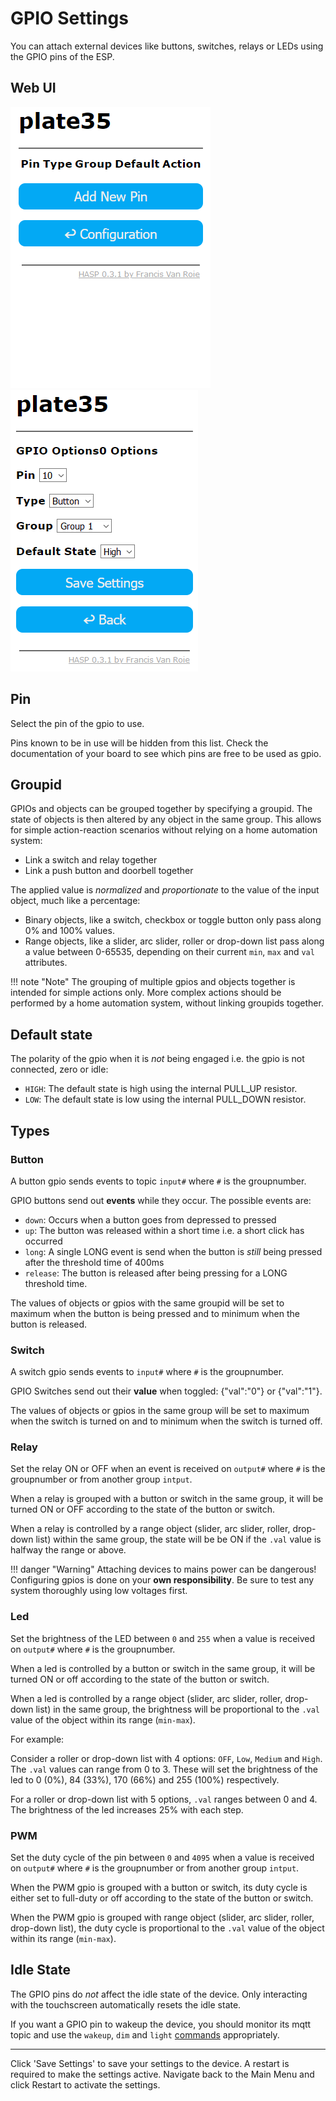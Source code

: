 <h1>GPIO Settings</h1>

You can attach external devices like buttons, switches, relays or LEDs using the GPIO pins of the ESP.

## Web UI

![GPIO Settings](../assets/images/settings/gpio_addpin.png "GPIO Add New Pin") &nbsp;
![GPIO Pin Configuration](../assets/images/settings/gpio_pinconfig.png "GPIO Pin Configuration")

## Pin

Select the pin of the gpio to use.

Pins known to be in use will be hidden from this list.
Check the documentation of your board to see which pins are free to be used as gpio.

## Groupid

GPIOs and objects can be grouped together by specifying a groupid. The state of objects is then altered by any object in the same group. This allows for simple action-reaction scenarios without relying on a home automation system:

- Link a switch and relay together
- Link a push button and doorbell together

The applied value is *normalized* and *proportionate* to the value of the input object, much like a percentage:

- Binary objects, like a switch, checkbox or toggle button only pass along 0% and 100% values.
- Range objects, like a slider, arc slider, roller or drop-down list pass along a value between 0-65535, depending on their current `min`, `max` and `val` attributes.

!!! note "Note"
    The grouping of multiple gpios and objects together is intended for simple actions only.
    More complex actions should be performed by a home automation system, without linking groupids together.

## Default state

The polarity of the gpio when it is *not* being engaged i.e. the gpio is not connected, zero or idle:

- `HIGH`: The default state is high using the internal PULL_UP resistor. 
- `LOW`: The default state is low using the internal PULL_DOWN resistor. 

## Types

### Button

A button gpio sends events to topic `input#` where `#` is the groupnumber.

GPIO buttons send out **events** while they occur. The possible events are:

- `down`: Occurs when a button goes from depressed to pressed
- `up`: The button was released within a short time i.e. a short click has occurred
- `long`: A single LONG event is send when the button is *still* being pressed after the threshold time of 400ms
- `release`: The button is released after being pressing for a LONG threshold time.
<!-- - `HOLD`: The HOLD event is repeated every 400ms while the button is still pressed -->
<!-- - `LOST`: This event occurs when the object looses the focus while the screen is still being touched -->


The values of objects or gpios with the same groupid will be set to maximum when the button is being pressed and to minimum when the button is released.

### Switch

A switch gpio sends events to `input#` where `#` is the groupnumber.

GPIO Switches send out their **value** when toggled: {"val":"0"} or {"val":"1"}.

The values of objects or gpios in the same group will be set to maximum when the switch is turned on
and to minimum when the switch is turned off.

### Relay

Set the relay ON or OFF when an event is received on `output#` where `#` is the groupnumber or from another group `intput`.

When a relay is grouped with a button or switch in the same group, it will be turned ON or OFF according to the state of the button or switch.

When a relay is controlled by a range object (slider, arc slider, roller, drop-down list) within the same group, the state will be be ON if the `.val` value is halfway the range or above.

!!! danger "Warning"
    Attaching devices to mains power can be dangerous!
    Configuring gpios is done on your **own responsibility**.
    Be sure to test any system thoroughly using low voltages first.

### Led

Set the brightness of the LED between `0` and `255` when a value is received on `output#` where `#` is the groupnumber.

When a led is controlled by a button or switch in the same group, it will be turned ON or off according to the state of the button or switch.

When a led is controlled by a range object (slider, arc slider, roller, drop-down list) in the same group, the brightness will be proportional to the `.val` value of the object within its range (`min-max`).

For example:

Consider a roller or drop-down list with 4 options: `OFF`, `Low`, `Medium` and `High`.
The `.val` values can range from 0 to 3.
These will set the brightness of the led to 0 (0%), 84 (33%), 170 (66%) and 255 (100%) respectively.

For a roller or drop-down list with 5 options, `.val` ranges between 0 and 4. The brightness of the led increases 25% with each step.


### PWM

Set the duty cycle of the pin between `0` and `4095` when a value is received on `output#` where `#` is the groupnumber or from another group `intput`.

When the PWM gpio is grouped with a button or switch, its duty cycle is either set to full-duty or off according to the state of the button or switch.

When the PWM gpio is grouped with range object (slider, arc slider, roller, drop-down list), the duty cycle is proportional to the `.val` value of the object within its range (`min-max`).

## Idle State

The GPIO pins do *not* affect the idle state of the device. Only interacting with the touchscreen automatically resets the idle state.

If you want a GPIO pin to wakeup the device, you should monitor its mqtt topic and use the `wakeup`, `dim` and `light` [commands](../commands.md#dim) appropriately.


---

Click 'Save Settings' to save your settings to the device. A restart is required to make the settings active. Navigate back to the Main Menu and click Restart to activate the settings.

